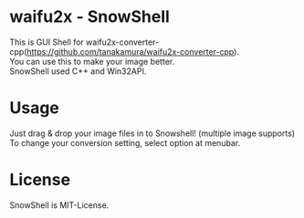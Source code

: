 # waifu2x - SnowShell
This is GUI Shell for waifu2x-converter-cpp(https://github.com/tanakamura/waifu2x-converter-cpp). <br/>
You can use this to make your image better. <br/>
SnowShell used C++ and Win32API. 

# Usage
Just drag & drop your image files in to Snowshell! (multiple image supports) <br/>
To change your conversion setting, select option at menubar. <br/>

# License
SnowShell is MIT-License.

